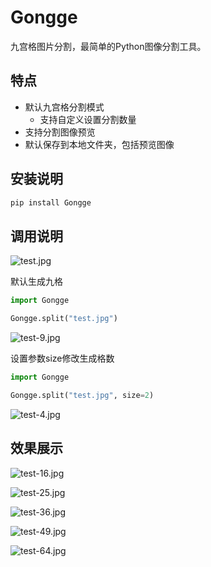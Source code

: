 # Gongge

九宫格图片分割，最简单的Python图像分割工具。


## 特点

- 默认九宫格分割模式
  - 支持自定义设置分割数量
- 支持分割图像预览
- 默认保存到本地文件夹，包括预览图像

## 安装说明

```Python
pip install Gongge
```

## 调用说明

![test.jpg](https://s2.loli.net/2022/08/03/HqXohuyTCG6KFwM.jpg)

默认生成九格

```Python
import Gongge

Gongge.split("test.jpg")
```

![test-9.jpg](https://s2.loli.net/2022/08/03/JhDGuSTo925gM71.jpg)

设置参数size修改生成格数

```Python
import Gongge

Gongge.split("test.jpg", size=2)
```

![test-4.jpg](https://s2.loli.net/2022/08/03/xCQMSonrXlivG1I.jpg)


## 效果展示


![test-16.jpg](https://s2.loli.net/2022/08/03/cj58NqzXaFGCIBf.jpg)


![test-25.jpg](https://s2.loli.net/2022/08/03/yYeLb61BfEdhVTR.jpg)


![test-36.jpg](https://s2.loli.net/2022/08/03/HyfAbcSZXDUM9n3.jpg)


![test-49.jpg](https://s2.loli.net/2022/08/03/uSJbemQs8LN5YI4.jpg)


![test-64.jpg](https://s2.loli.net/2022/08/03/YjBSAHNeoXL4Euf.jpg)